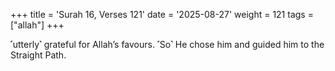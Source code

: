 +++
title = 'Surah 16, Verses 121'
date = '2025-08-27'
weight = 121
tags = ["allah"]
+++

˹utterly˺ grateful for Allah’s favours. ˹So˺ He chose him and guided him to the Straight Path.